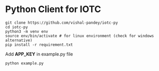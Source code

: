 # Python Client for IOTC

```
git clone https://github.com/vishal-pandey/iotc-py
cd iotc-py
python3 -m venv env
source env/bin/activate # for linux environment (check for windows alternative)
pip install -r requirement.txt
```
Add __APP_KEY__ in example.py file
```
python example.py
```

